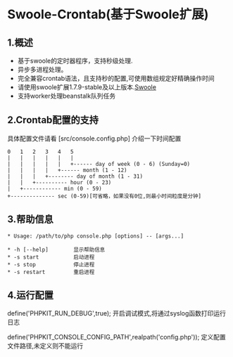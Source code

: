 Swoole-Crontab(基于Swoole扩展)
==============
1.概述
--------------
+ 基于swoole的定时器程序，支持秒级处理.
+ 异步多进程处理。
+ 完全兼容crontab语法，且支持秒的配置,可使用数组规定好精确操作时间
+ 请使用swoole扩展1.7.9-stable及以上版本.[Swoole](https://github.com/swoole/swoole-src)
+ 支持worker处理beanstalk队列任务

2.Crontab配置的支持
--------------
具体配置文件请看 [src/console.config.php]
介绍一下时间配置

    0   1   2   3   4   5
    |   |   |   |   |   |
    |   |   |   |   |   +------ day of week (0 - 6) (Sunday=0)
    |   |   |   |   +------ month (1 - 12)
    |   |   |   +-------- day of month (1 - 31)
    |   |   +---------- hour (0 - 23)
    |   +------------ min (0 - 59)
    +-------------- sec (0-59)[可省略，如果没有0位,则最小时间粒度是分钟]
3.帮助信息
----------
    * Usage: /path/to/php console.php [options] -- [args...]

    * -h [--help]        显示帮助信息
    * -s start           启动进程
    * -s stop            停止进程
    * -s restart         重启进程
	
4.运行配置
-----------
define('PHPKIT_RUN_DEBUG',true);
开启调试模式,将通过syslog函数打印运行日志

define('PHPKIT_CONSOLE_CONFIG_PATH',realpath('config.php'));
定义配置文件路径,未定义则不能运行



